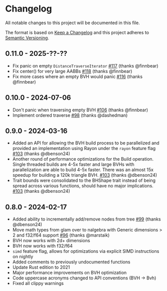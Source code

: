 # Changelog

All notable changes to this project will be documented in this file.

The format is based on [Keep a Changelog](http://keepachangelog.com/)
and this project adheres to [Semantic Versioning](http://semver.org/).

## 0.11.0 - 2025-??-??
- Fix panic on empty `DistanceTraverseIterator` [#117](https://github.com/svenstaro/bvh/pull/117) (thanks @finnbear)
- Fix center() for very large AABBs [#118](https://github.com/svenstaro/bvh/pull/118) (thanks @finnbear)
- Fix more cases where an empty BVH would panic [#116](https://github.com/svenstaro/bvh/pull/116) (thanks @finnbear)

## 0.10.0 - 2024-07-06
- Don't panic when traversing empty BVH [#106](https://github.com/svenstaro/bvh/pull/106) (thanks @finnbear)
- Implement ordered traverse [#98](https://github.com/svenstaro/bvh/pull/98) (thanks @dashedman)

## 0.9.0 - 2024-03-16
- Added an API for allowing the BVH build process to be parallelized and provided an implementation using Rayon under the `rayon` feature flag [#103](https://github.com/svenstaro/bvh/pull/103) (thanks @dbenson24)
- Another round of performance optimizations for the Build operation. Single threaded builds are 4-5x faster and large BVHs with parallelization
are able to build 4-5x faster. There was an almost 15x speedup for building a 120k triangle BVH. [#103](https://github.com/svenstaro/bvh/pull/103) (thanks @dbenson24)
- Trait bounds were consolidated to the BHShape trait instead of being spread across various functions, should have no major implications. [#103](https://github.com/svenstaro/bvh/pull/103) (thanks @dbenson24)

## 0.8.0 - 2024-02-17
- Added ability to incrementally add/remove nodes from tree [#99](https://github.com/svenstaro/bvh/pull/99) (thanks @dbenson24)
- Move math types from glam over to nalgebra with Generic dimensions > 2 and f32/f64 support [#96](https://github.com/svenstaro/bvh/pull/96) (thanks @marstaik)
- BVH now works with 2d+ dimensions
- BVH now works with f32/f64
- `simd` feature flag, allows for optimizations via explicit SIMD instructions on nightly
- Added comments to previously undocumented functions
- Update Rust edition to 2021
- Major performance improvements on BVH optimization
- Code uppercase acronyms changed to API conventions (BVH -> Bvh)
- Fixed all clippy warnings

